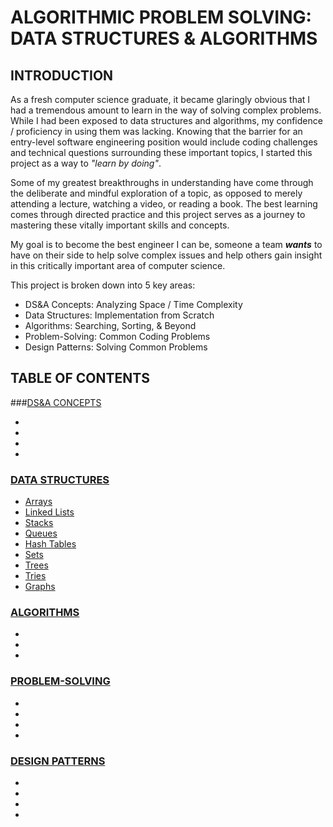 # ALGORITHMIC PROBLEM SOLVING: DATA STRUCTURES & ALGORITHMS 

## INTRODUCTION
As a fresh computer science graduate, it became glaringly obvious that I had a tremendous amount to learn
in the way of solving complex problems. While I had been exposed to data structures and algorithms, my confidence
/ proficiency in using them was lacking. Knowing that the barrier for an entry-level software engineering position
would include coding challenges and technical questions surrounding these important topics, I started this project
as a way to _"learn by doing"_.  

Some of my greatest breakthroughs in understanding have come through the deliberate and mindful exploration of a
topic, as opposed to merely attending a lecture, watching a video, or reading a book. The best learning comes through
directed practice and this project serves as a journey to mastering these vitally important skills and concepts.    

My goal is to become the best engineer I can be, someone a team ***wants*** to have on their side to help solve complex
issues and help others gain insight in this critically important area of computer science. 

This project is broken down into 5 key areas:
* DS&A Concepts: Analyzing Space / Time Complexity
* Data Structures: Implementation from Scratch
* Algorithms: Searching, Sorting, & Beyond
* Problem-Solving: Common Coding Problems
* Design Patterns: Solving Common Problems

## TABLE OF CONTENTS
###[DS&A CONCEPTS](https://github.com/M-Croghan/DSA-Practice/tree/main/src/dsaconcepts)
* []()
* []()
* []()
* []()


### [DATA STRUCTURES](https://github.com/M-Croghan/DSA-Practice/tree/main/src/data_structures)
* [Arrays](https://github.com/M-Croghan/DSA-Practice/tree/main/src/data_structures/arrays)
* [Linked Lists](https://github.com/M-Croghan/DSA-Practice/tree/main/src/data_structures/linkedlists)
* [Stacks](https://github.com/M-Croghan/DSA-Practice/tree/main/src/data_structures/stacks)
* [Queues](https://github.com/M-Croghan/DSA-Practice/tree/main/src/data_structures/queues)
* [Hash Tables](https://github.com/M-Croghan/DSA-Practice/tree/main/src/data_structures/hashtables)
* [Sets](https://github.com/M-Croghan/DSA-Practice/tree/main/src/data_structures/sets)
* [Trees](https://github.com/M-Croghan/DSA-Practice/tree/main/src/data_structures/trees)
* [Tries](https://github.com/M-Croghan/DSA-Practice/tree/main/src/data_structures/tries)
* [Graphs](https://github.com/M-Croghan/DSA-Practice/tree/main/src/data_structures/graphs)

### [ALGORITHMS]()
* []()
* []()
* []()

### [PROBLEM-SOLVING](https://github.com/M-Croghan/DSA-Practice/tree/main/src/problemsolving)
* []()
* []()
* []()
* []()

### [DESIGN PATTERNS](https://github.com/M-Croghan/DSA-Practice/tree/main/src/designpatterns)
* []()
* []()
* []()
* []()
